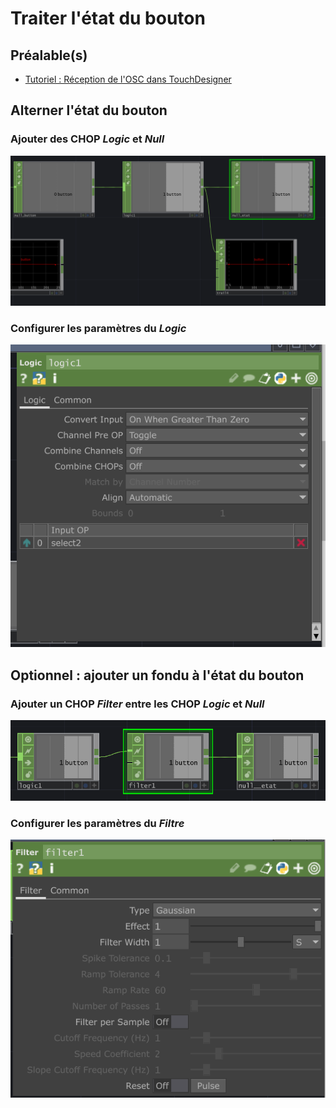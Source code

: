 # Traiter l'état du bouton

## Préalable(s)

- [Tutoriel : Réception de l'OSC dans TouchDesigner](/touchdesigner/tutoriel/reception.md)

## Alterner l'état du bouton

### Ajouter des CHOP _Logic_ et _Null_

![](bouton_logic-etat.png)

###  Configurer les paramètres du _Logic_

![](bouton_logic-etat_parameters.png)

## Optionnel : ajouter un fondu à l'état du bouton

### Ajouter un CHOP _Filter_ entre les CHOP _Logic_ et _Null_

![](bouton_etat_ajout-filtre.png)

###  Configurer les paramètres du _Filtre_
![](bouton_etat_filtre_parameters.png)